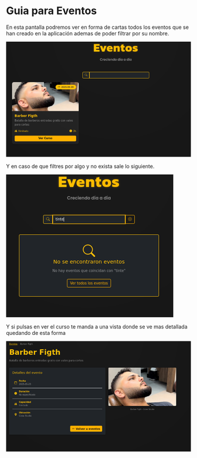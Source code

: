 # Guia para Eventos

En esta pantalla podremos ver en forma de cartas todos los eventos que se han creado en la aplicación ademas de poder filtrar por su nombre.

![Eventos](../../imgs/events.png)

Y en caso de que filtres por algo y no exista sale lo siguiente.

![Filtro](../../imgs/events_filter.png)

Y si pulsas en ver el curso te manda a una vista donde se ve mas detallada quedando de esta forma

![Evento](../../imgs/event_detail.png)
